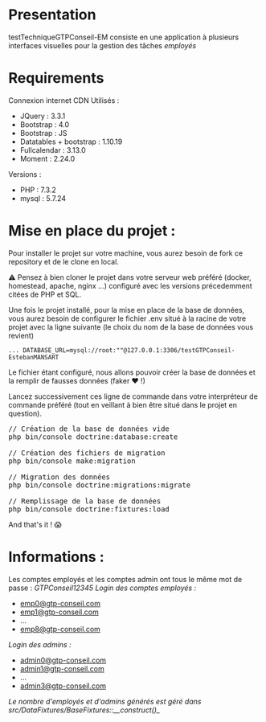 # Presentation

testTechniqueGTPConseil-EM consiste en une application à plusieurs interfaces visuelles pour la gestion des tâches *employés*

# Requirements

Connexion internet
CDN Utilisés :

- JQuery : 3.3.1
- Bootstrap : 4.0
- Bootstrap : JS
- Datatables + bootstrap : 1.10.19
- Fullcalendar : 3.13.0
- Moment : 2.24.0

Versions :

- PHP  : 7.3.2
- mysql : 5.7.24

# Mise en place du projet :

Pour installer le projet sur votre machine, vous aurez besoin de fork ce repository et de le clone en local.

:warning: Pensez à bien cloner le projet dans votre serveur web préféré (docker, homestead, apache, nginx ...) configuré avec les versions précedemment citées de PHP et SQL.

Une fois le projet installé, pour la mise en place de la base de données, vous aurez besoin de configurer le fichier .env situé à la racine de votre projet avec la ligne suivante (le choix du nom de la base de données vous revient)

`
...
DATABASE_URL=mysql://root:""@127.0.0.1:3306/testGTPConseil-EstebanMANSART
`

Le fichier étant configuré, nous allons pouvoir créer la base de données et la remplir de fausses données (faker :heart: !)

Lancez successivement ces ligne de commande dans votre interpréteur de commande préféré (tout en veillant à bien être situé dans le projet en question).


<pre>
// Création de la base de données vide
php bin/console doctrine:database:create

// Création des fichiers de migration
php bin/console make:migration

// Migration des données
php bin/console doctrine:migrations:migrate

// Remplissage de la base de données
php bin/console doctrine:fixtures:load
</pre>


And that's it ! :scream:


# Informations :

Les comptes employés et les comptes admin ont tous le même mot de passe : _GTPConseil12345_
*Login des comptes employés :*

- emp0@gtp-conseil.com
- emp1@gtp-conseil.com
- ...
- emp8@gtp-conseil.com

*Login des admins :*

- admin0@gtp-conseil.com
- admin1@gtp-conseil.com
- ...
- admin3@gtp-conseil.com

_Le nombre d'employés et d'admins générés est géré dans src/DataFixtures/BaseFixtures::\_\_construct()\__
